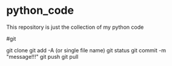# python_code
This repository is just the collection of my python code






#git

git clone
git add -A   (or single file name)
git status
git commit -m "message!!!"
git push
git pull
